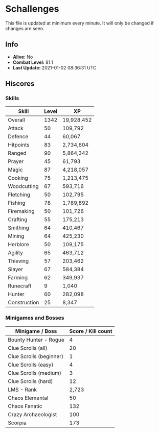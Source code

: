 # Schallenges

This file is updated at minimum every minute. It will only be changed if changes are seen.

## Info

 - **Alive:** No
 - **Combat Level:** 81.1
 - **Last Update:** 2021-01-02 08:36:31 UTC

## Hiscores

### Skills

| Skill | Level | XP |
|--|--|--|
| Overall | 1342 | 19,928,452 |
| Attack | 50 | 109,792 |
| Defence | 44 | 60,067 |
| Hitpoints | 83 | 2,734,604 |
| Ranged | 90 | 5,864,342 |
| Prayer | 45 | 61,793 |
| Magic | 87 | 4,218,057 |
| Cooking | 75 | 1,213,475 |
| Woodcutting | 67 | 593,716 |
| Fletching | 50 | 102,795 |
| Fishing | 78 | 1,789,892 |
| Firemaking | 50 | 101,726 |
| Crafting | 55 | 175,213 |
| Smithing | 64 | 410,467 |
| Mining | 64 | 425,230 |
| Herblore | 50 | 109,175 |
| Agility | 65 | 463,712 |
| Thieving | 57 | 203,462 |
| Slayer | 67 | 584,384 |
| Farming | 62 | 349,937 |
| Runecraft | 9 | 1,040 |
| Hunter | 60 | 282,098 |
| Construction | 25 | 8,347 |

### Minigames and Bosses

| Minigame / Boss | Score / Kill count |
|--|--|
| Bounty Hunter - Rogue | 4 |
| Clue Scrolls (all) | 20 |
| Clue Scrolls (beginner) | 1 |
| Clue Scrolls (easy) | 4 |
| Clue Scrolls (medium) | 3 |
| Clue Scrolls (hard) | 12 |
| LMS - Rank | 2,723 |
| Chaos Elemental | 50 |
| Chaos Fanatic | 132 |
| Crazy Archaeologist | 100 |
| Scorpia | 173 |
